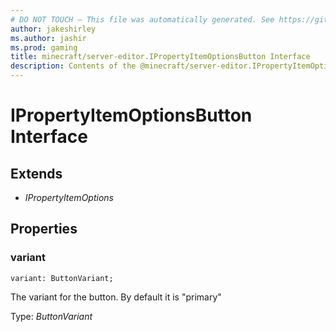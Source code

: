 ```yaml
---
# DO NOT TOUCH — This file was automatically generated. See https://github.com/mojang/minecraftapidocsgenerator to modify descriptions, examples, etc.
author: jakeshirley
ms.author: jashir
ms.prod: gaming
title: minecraft/server-editor.IPropertyItemOptionsButton Interface
description: Contents of the @minecraft/server-editor.IPropertyItemOptionsButton class.
---
```

# IPropertyItemOptionsButton Interface

## Extends
- *IPropertyItemOptions*

## Properties

### **variant**
`variant: ButtonVariant;`

The variant for the button. By default it is "primary"

Type: *ButtonVariant*
